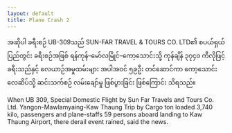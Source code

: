 ```yaml
---
layout: default
title: Plane Crash 2
---
```


<p class="my"><span class="mm3">အဆိုပါ ခရီးစဉ် UB-309သည် SUN-FAR TRAVEL &amp; TOURS CO. LTD၏ စပယ်ရှယ် ပြည်တွင်း ခရီးစဉ်အဖြစ် ရန်ကုန်–မော်လမြိုင်–ကော့သောင်းသို့ ကုန်ချိန် ၃၇၄၀ ကီလိုဖြင့် ခရီးသည်နှင့် လေယာဉ်အမှုထမ်းများ အပါအဝင် ၅၉ဦး တင်ဆောင်ကာ ကော့သောင်း လေဆိပ်သို့ ဆင်းသက်စဉ် လမ်းချော်မှု ဖြစ်ပွားခြင်း ဖြစ်ကြောင်း သိရသည်။</span></p>

<p class="hide-this">When UB 309, Special Domestic Flight by Sun Far Travels and Tours Co. Ltd. Yangon-Mawlamyaing-Kaw Thaung Trip by Cargo ton loaded 3,740 kilo, passengers and plane-staffs 59 persons aboard landing to Kaw Thaung Airport, there derail event rained, said the news.</p>
